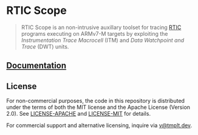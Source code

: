 # RTIC Scope

> RTIC Scope is an non-intrusive auxillary toolset for tracing [RTIC](https://rtic.rs) programs executing on ARMv7-M targets by exploiting the *Instrumentation Trace Macrocell* (ITM) and *Data Watchpoint and Trace* (DWT) units.

## [Documentation](https://github.com/rtic-scope)

## License
For non-commercial purposes, the code in this repository is distributed under the terms of both the MIT license and the Apache License (Version 2.0).
See [LICENSE-APACHE](cargo-rtic-scope/LICENSE-APACHE) and [LICENSE-MIT](cargo-rtic-scope/LICENSE-MIT) for details.

For commercial support and alternative licensing, inquire via <v@tmplt.dev>.
